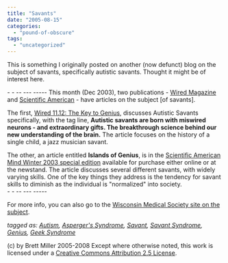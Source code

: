 ```yaml
---
title: "Savants"
date: "2005-08-15"
categories: 
  - "pound-of-obscure"
tags: 
  - "uncategorized"
---
```


This is something I originally posted on another (now defunct) blog on the subject of savants, specifically autistic savants. Thought it might be of interest here.  
  
\- - -- --- ----- 
This month (Dec 2003), two publications - [Wired Magazine](http://www.wired.com) and [Scientific American](http://www.sciam.com) - have articles on the subject \[of savants\].  
  
The first, [Wired 11.12: The Key to Genius](http://www.wired.com/wired/archive/11.12/genius_pr.html), discusses Autistic Savants specifically, with the tag line, **Autistic savants are born with miswired neurons - and extraordinary gifts. The breakthrough science behind our new understanding of the brain.** The article focuses on the history of a single child, a jazz musician savant.  
  
The other, an article entitled **Islands of Genius**, is in the [Scientific American Mind Winter 2003 special edition](http://www.sciamdigital.com/browse.cfm?sequencenameCHAR=item&methodnameCHAR=resource_getitembrowse&interfacenameCHAR=browse.cfm&ISSUEID_CHAR=80C34420-2B35-221B-682597D7DE2A08A4) available for purchase either online or at the newstand. The article discusses several different savants, with widely varying skills. One of the key things they address is the tendency for savant skills to diminish as the individual is "normalized" into society.  
\- - -- --- ----- 
  
For more info, you can also go to the [Wisconsin Medical Society site on the subject](http://www.wisconsinmedicalsociety.org/savant/default.cfm).  
  
_tagged as: [Autism](http://technorati.com/tag/autism), [Asperger's Syndrome](http://technorati.com/tag/Asperger's), [Savant](http://technorati.com/tag/savant), [Savant Syndrome](http://technorati.com/tag/savant+syndrome), [Genius](http://technorati.com/tag/genius), [Geek Syndrome](http://technorati.com/tag/geek+syndrome)_

(c) by Brett Miller 2005-2008 Except where otherwise noted, this work is licensed under a [Creative Commons Attribution 2.5 License](http://creativecommons.org/licenses/by/2.5/).
